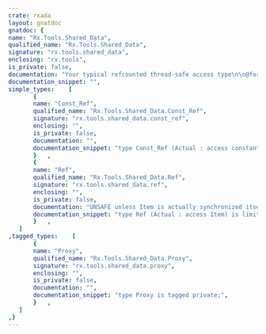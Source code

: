 ```yaml
---
crate: rxada
layout: gnatdoc
gnatdoc: {
name: "Rx.Tools.Shared_Data",
qualified_name: "Rx.Tools.Shared_Data",
signature: "rx.tools.shared_data",
enclosing: "rx.tools",
is_private: false,
documentation: "Your typical refcounted thread-safe access type\n\n@formal Item\n@formal Item_Access\n@formal Debug_Name",
documentation_snippet: "",
simple_types:    [
       {
       name: "Const_Ref",
       qualified_name: "Rx.Tools.Shared_Data.Const_Ref",
       signature: "rx.tools.shared_data.const_ref",
       enclosing: "",
       is_private: false,
       documentation: "",
       documentation_snippet: "type Const_Ref (Actual : access constant Item) is limited private\n  with Implicit_Dereference => Actual;",
       }   ,
       {
       name: "Ref",
       qualified_name: "Rx.Tools.Shared_Data.Ref",
       signature: "rx.tools.shared_data.ref",
       enclosing: "",
       is_private: false,
       documentation: "UNSAFE unless Item is actually synchronized itself\nThis should ideally be moved to a separate package with a synchronized interface",
       documentation_snippet: "type Ref (Actual : access Item) is limited private\n  with Implicit_Dereference => Actual;",
       }   ,
   ]
,tagged_types:    [
       {
       name: "Proxy",
       qualified_name: "Rx.Tools.Shared_Data.Proxy",
       signature: "rx.tools.shared_data.proxy",
       enclosing: "",
       is_private: false,
       documentation: "",
       documentation_snippet: "type Proxy is tagged private;",
       }   ,
   ]
,}
---
```

